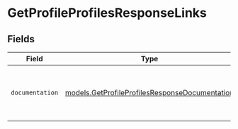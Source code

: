 # GetProfileProfilesResponseLinks


## Fields

| Field                                                                                                  | Type                                                                                                   | Required                                                                                               | Description                                                                                            |
| ------------------------------------------------------------------------------------------------------ | ------------------------------------------------------------------------------------------------------ | ------------------------------------------------------------------------------------------------------ | ------------------------------------------------------------------------------------------------------ |
| `documentation`                                                                                        | [models.GetProfileProfilesResponseDocumentation](../models/getprofileprofilesresponsedocumentation.md) | :heavy_check_mark:                                                                                     | The URL to the generic Mollie API error handling guide.                                                |
